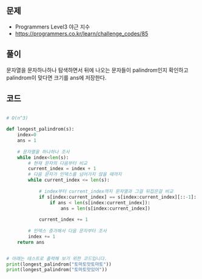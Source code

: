 ## 문제

- Programmers Level3 야근 지수
- https://programmers.co.kr/learn/challenge_codes/85

## 풀이

문자열을 문자하나하나 탐색하면서 뒤에 나오는 문자들이 palindrom인지 확인하고 palindrom이 맞다면 크기를 ans에 저장한다.

## 코드

```python

# O(n^3)

def longest_palindrom(s):
    index=0
    ans = 1
    
    # 문자열을 하나하나 조사
    while index<len(s):
        # 현재 문자의 다음부터 비교
        current_index = index + 1
        # 다음 문자가 인덱스를 넘어가지 않을 때까지
        while current_index <= len(s):
            
            # index부터 current_index까지 문자열과 그걸 뒤집은걸 비교
            if s[index:current_index] == s[index:current_index][::-1]:
                if ans < len(s[index:current_index]):
                    ans = len(s[index:current_index])
            
            current_index += 1
            
        # 인덱스 증가해서 다음 문자부터 조사
        index += 1
    return ans


# 아래는 테스트로 출력해 보기 위한 코드입니다.
print(longest_palindrom("토마토맛토마토"))
print(longest_palindrom("토마토맛있어"))

```

